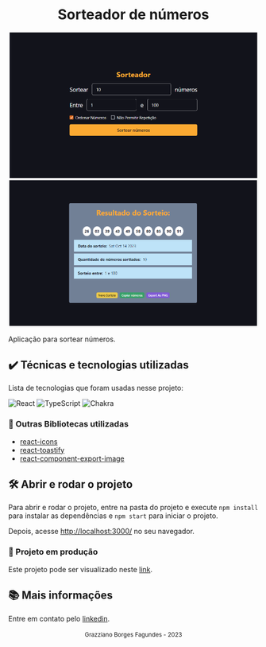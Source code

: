<div align="center">
  <h1>Sorteador de números</h1>
</div>

<div align="center">
  <img src="./docs/assets/img/sorteador.PNG" width="500" heigth="500">
  <img src="./docs/assets/img/sorteador01.PNG" width="500" heigth="500">
</div>

Aplicação para sortear números.

## ✔️ Técnicas e tecnologias utilizadas

Lista de tecnologias que foram usadas nesse projeto:

![React](https://img.shields.io/badge/react-%2320232a.svg?style=for-the-badge&logo=react&logoColor=%2361DAFB)
![TypeScript](https://img.shields.io/badge/typescript-%23007ACC.svg?style=for-the-badge&logo=typescript&logoColor=white)
![Chakra](https://img.shields.io/badge/chakra-%234ED1C5.svg?style=for-the-badge&logo=chakraui&logoColor=white)

### 🚧 Outras Bibliotecas utilizadas

* [react-icons](https://react-icons.github.io/react-icons/)
* [react-toastify](https://www.npmjs.com/package/react-toastify)
* [react-component-export-image](https://www.npmjs.com/package/react-component-export-image)

## 🛠️ Abrir e rodar o projeto

Para abrir e rodar o projeto, entre na pasta do projeto e execute ```npm install``` para instalar as dependências e ```npm start``` para iniciar o projeto.

Depois, acesse <a href="http://localhost:3000/">http://localhost:3000/</a> no seu navegador.

### 🚧 Projeto em produção
Este projeto pode ser visualizado neste [link]().

## 📚 Mais informações

Entre em contato pelo [linkedin](https://www.linkedin.com/in/grazziano-fagundes/).

<div align="center">
  <small>Grazziano Borges Fagundes - 2023</small>
</div>
